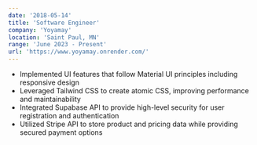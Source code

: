 ```yaml
---
date: '2018-05-14'
title: 'Software Engineer'
company: 'Yoyamay'
location: 'Saint Paul, MN'
range: 'June 2023 - Present'
url: 'https://www.yoyamay.onrender.com/'
---
```


- Implemented UI features that follow Material UI principles including responsive design
- Leveraged Tailwind CSS to create atomic CSS, improving performance and maintainability
- Integrated Supabase API to provide high-level security for user registration and authentication
- Utilized Stripe API to store product and pricing data while providing secured payment options
